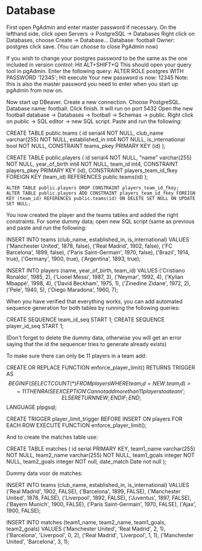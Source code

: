# Database

First open PgAdmin and enter master password if necessary.
On the lefthand side, click open Servers -> PostgreSQL -> Databases
Right click on Databases, choose Create -> Database...
Database: football
Owner: postgres
click save. (You can choose to close PgAdmin now)

If you wish to change your postgres password to be the same as the one included in version control:
Hit ALT+SHIFT+Q 
This should open your query tool in pgAdmin.
Enter the following query:
ALTER ROLE postgres WITH PASSWORD '12345';
Hit execute
Your new password is now: 12345
Note: this is also the master password you need to enter when you start up pgAdmin from now on.

Now start up DBeaver.
Create a new connection.
Choose PostgreSQL.
Database name: football.
Click finish. It will run on port 5432
Open the new football database -> Databases -> football -> Schemas -> public.
Right click on public -> SQL editor -> new SQL script.
Paste and run the following:

CREATE TABLE public.teams (
	id serial4 NOT NULL,
	club_name varchar(255) NOT NULL,
	established_in int4 NOT NULL,
	is_international bool NOT NULL,
	CONSTRAINT teams_pkey PRIMARY KEY (id)
);

CREATE TABLE public.players (
	id serial4 NOT NULL,
	"name" varchar(255) NOT NULL,
	year_of_birth int4 NOT NULL,
	team_id int4,
	CONSTRAINT players_pkey PRIMARY KEY (id),
	CONSTRAINT players_team_id_fkey FOREIGN KEY (team_id) REFERENCES public.teams(id)
);

	ALTER TABLE public.players DROP CONSTRAINT players_team_id_fkey;
	ALTER TABLE public.players ADD CONSTRAINT players_team_id_fkey FOREIGN KEY (team_id) REFERENCES public.teams(id) ON DELETE SET NULL ON UPDATE SET NULL;


You now created the player and the teams tables and added the right constraints.
For some dummy data; open new SQL script (same as previous and paste and run the following:

INSERT INTO teams (club_name, established_in, is_international)
VALUES
  ('Manchester United', 1878, false),
  ('Real Madrid', 1902, false),
  ('FC Barcelona', 1899, false),
  ('Paris Saint-Germain', 1970, false),
  ('Brazil', 1914, true),
  ('Germany', 1900, true),
  ('Argentina', 1893, true);

INSERT INTO players (name, year_of_birth, team_id)
VALUES
  ('Cristiano Ronaldo', 1985, 2),
  ('Lionel Messi', 1987, 3),
  ('Neymar', 1992, 4),
  ('Kylian Mbappé', 1998, 4),
  ('David Beckham', 1975, 1),
  ('Zinedine Zidane', 1972, 2),
  ('Pele', 1940, 5),
  ('Diego Maradona', 1960, 7);
  
  When you have verified that everything works, you can add automated sequence generation for both tables by running the following queries:
  
  CREATE SEQUENCE team_id_seq START 1; 
  CREATE SEQUENCE player_id_seq START 1;
  
  (Don't forget to delete the dummy data, otherwise you will get an error saying that the id the sequencer tries to generate already exists)
  
  To make sure there can only be 11 players in a team add:

CREATE OR REPLACE FUNCTION enforce_player_limit()
RETURNS TRIGGER AS $$
BEGIN
    IF (
        SELECT COUNT(*) FROM players WHERE team_id = NEW.team_id
    ) >= 11 THEN
        RAISE EXCEPTION 'Cannot add more than 11 players to a team';
    ELSE
        RETURN NEW;
    END IF;
END;
$$ LANGUAGE plpgsql;

CREATE TRIGGER player_limit_trigger 
BEFORE INSERT ON players
FOR EACH ROW EXECUTE FUNCTION enforce_player_limit();

And to create the matches table use:

CREATE TABLE matches (
  id serial PRIMARY KEY,
  team1_name varchar(255) NOT NULL,
  team2_name varchar(255) NOT NULL,
  team1_goals integer NOT NULL,
  team2_goals integer NOT null,
  date_match Date not null
);

Dummy data voor de matches:

INSERT INTO teams (club_name, established_in, is_international)
VALUES ('Real Madrid', 1902, FALSE),
       ('Barcelona', 1899, FALSE),
       ('Manchester United', 1878, FALSE),
       ('Liverpool', 1892, FALSE),
       ('Juventus', 1897, FALSE),
       ('Bayern Munich', 1900, FALSE),
       ('Paris Saint-Germain', 1970, FALSE),
       ('Ajax', 1900, FALSE);

INSERT INTO matches (team1_name, team2_name, team1_goals, team2_goals)
VALUES 
('Manchester United', 'Real Madrid', 2, 1),
('Barcelona', 'Liverpool', 0, 2),
('Real Madrid', 'Liverpool', 1, 1),
('Manchester United', 'Barcelona', 3, 1);
